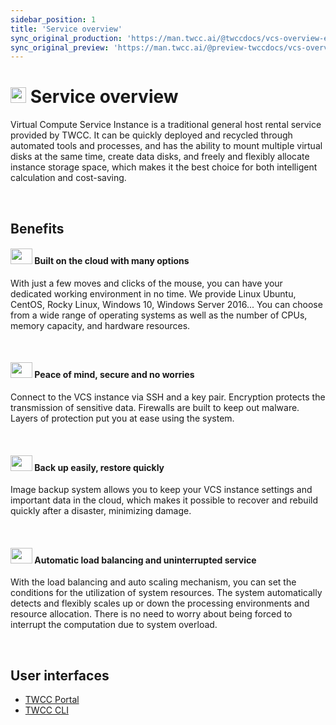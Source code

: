 ```yaml
---
sidebar_position: 1
title: 'Service overview'
sync_original_production: 'https://man.twcc.ai/@twccdocs/vcs-overview-en' 
sync_original_preview: 'https://man.twcc.ai/@preview-twccdocs/vcs-overview-en' 
---
```



# <img class="icon" src="https://cos.twcc.ai/SYS-MANUAL/uploads/upload_af58322eb82b649d1f29aca1f201a117.png" width="25" height="25"/> Service overview

Virtual Compute Service Instance is a traditional general host rental service provided by TWCC. It can be quickly deployed and recycled through automated tools and processes, and has the ability to mount multiple virtual disks at the same time, create data disks, and freely and flexibly allocate instance storage space, which makes it the best choice for both intelligent calculation and cost-saving.

<br/>

## Benefits

#### <img src="https://cos.twcc.ai/SYS-MANUAL/uploads/upload_fdddc2308f91f4689d5765a35b457c72.png" width="35" height="25"/> Built on the cloud with many options

With just a few moves and clicks of the mouse, you can have your dedicated working environment in no time. We provide Linux Ubuntu, CentOS, Rocky Linux, Windows 10, Windows Server 2016... You can choose from a wide range of operating systems as well as the number of CPUs, memory capacity, and hardware resources.

<br/>


#### <img src="https://cos.twcc.ai/SYS-MANUAL/uploads/upload_8f8aaf3707cf26c03f4fc3c4dc98b3d6.png" width="35" height="25"/> Peace of mind, secure and no worries


Connect to the VCS instance via SSH and a key pair. Encryption protects the transmission of sensitive data. Firewalls are built to keep out malware. Layers of protection put you at ease using the system.

<br/>


#### <img src="https://cos.twcc.ai/SYS-MANUAL/uploads/upload_d14d1dd79250ef1431b862fa37442260.png" width="35" height="25"/> Back up easily, restore quickly

Image backup system allows you to keep your VCS instance settings and important data in the cloud, which makes it possible to recover and rebuild quickly after a disaster, minimizing damage.

<br/>


#### <img src="https://cos.twcc.ai/SYS-MANUAL/uploads/upload_c6a7564faa80e1fe69cfa6d7d6c27aa2.png" width="35" height="25"/> Automatic load balancing and uninterrupted service

With the load balancing and auto scaling mechanism, you can set the conditions for the utilization of system resources. The system automatically detects and flexibly scales up or down the processing environments and resource allocation. There is no need to worry about being forced to interrupt the computation due to system overload.

<br/>


## User interfaces

- [TWCC Portal](https://www.twcc.ai)
- [TWCC CLI](https://github.com/twcc/TWCC-CLI)